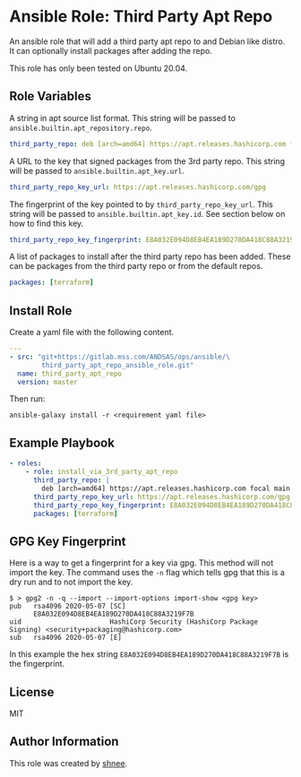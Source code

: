 Ansible Role: Third Party Apt Repo
================================================================================

An ansible role that will add a third party apt repo to and Debian like distro.
It can optionally install packages after adding the repo.

This role has only been tested on Ubuntu 20.04.

Role Variables
----------------------------------------

A string in apt source list format. This string will be passed to
`ansible.builtin.apt_repository.repo`.
```yml
third_party_repo: deb [arch=amd64] https://apt.releases.hashicorp.com focal main
```

A URL to the key that signed packages from the 3rd party repo. This string will
be passed to `ansible.builtin.apt_key.url`.
```yml
third_party_repo_key_url: https://apt.releases.hashicorp.com/gpg
```

The fingerprint of the key pointed to by `third_party_repo_key_url`. This string
will be passed to `ansible.builtin.apt_key.id`. See section below on how to find
this key.
```yml
third_party_repo_key_fingerprint: E8A032E094D8EB4EA189D270DA418C88A3219F7B
```

A list of packages to install after the third party repo has been added. These
can be packages from the third party repo or from the default repos.
```yml
packages: [terraform]
```

Install Role
----------------------------------------

Create a yaml file with the following content.
```yml
---
- src: "git+https://gitlab.mss.com/ANDSAS/ops/ansible/\
        third_party_apt_repo_ansible_role.git"
  name: third_party_apt_repo
  version: master
```

Then run:
```shell
ansible-galaxy install -r <requirement yaml file>
```

Example Playbook
----------------------------------------

```yml
- roles:
    - role: install_via_3rd_party_apt_repo
      third_party_repo: |
        deb [arch=amd64] https://apt.releases.hashicorp.com focal main
      third_party_repo_key_url: https://apt.releases.hashicorp.com/gpg
      third_party_repo_key_fingerprint: E8A032E094D8EB4EA189D270DA418C88A3219F7B
      packages: [terraform]
```

GPG Key Fingerprint
----------------------------------------

Here is a way to get a fingerprint for a key via gpg. This method will not
import the key. The command uses the `-n` flag which tells gpg that this is a
dry run and to not import the key.

```shell
$ > gpg2 -n -q --import --import-options import-show <gpg key>
pub   rsa4096 2020-05-07 [SC]
      E8A032E094D8EB4EA189D270DA418C88A3219F7B
uid                      HashiCorp Security (HashiCorp Package Signing) <security+packaging@hashicorp.com>
sub   rsa4096 2020-05-07 [E]
```

In this example the hex string `E8A032E094D8EB4EA189D270DA418C88A3219F7B` is the
fingerprint.

License
----------------------------------------

MIT

Author Information
----------------------------------------

This role was created by [shnee](https://github.com/shnee).

